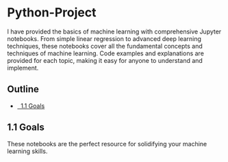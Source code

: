 # Python-Project

I have provided the basics of machine learning with comprehensive Jupyter notebooks. From simple linear regression to advanced deep learning techniques, these notebooks cover all the fundamental concepts and techniques of machine learning. Code examples and explanations are provided for each topic, making it easy for anyone to understand and implement.
## Outline
- [&nbsp;&nbsp;1.1 Goals](#toc_40015_1.1)

<a name="toc_40015_1.1"></a>
## 1.1 Goals
These notebooks are the perfect resource for solidifying your machine learning skills.
